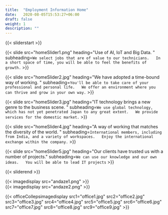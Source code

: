 ```yaml
---
title:  "Employment Information Home"
date:   2020-08-05T15:53:27+06:00
draft: false
weight: 1
description: ""
---
```

{{< sliderstart >}}

{{< slide src="homeSlider1.png" heading="Use of AI, IoT and Big Data. " subheading=`We select jobs that are of value to our technicians.  
In a short space of time, you will be able to feel the benefits of growth.` >}}

{{< slide src="homeSlider2.jpg" heading="We have adopted a time-bound way of working. " subheading=`You'll be able to take care of your professional and personal life.  
We offer an environment where you can thrive and grow in your own way.` >}}

{{< slide src="homeSlider3.jpg" heading="IT technology brings a new genre to the business scene. " subheading=`We use global technology, which has not yet penetrated Japan to any great extent.  
We provide services for the domestic market.` >}}

{{< slide src="homeSlider4.jpg" heading="A way of working that matches the diversity of the world. " subheading=`International members, including from India, and a variety of workspaces.  
Enjoy the international exchange within the company.` >}}

{{< slide src="homeSlider5.jpg" heading="Our clients have trusted us with a number of projects." subheading=`We can use our knowledge and our own ideas.  
You will be able to lead IT projects` >}}

{{< sliderend >}}

<section class="image-section">
    <div class="container">
        <div class="andaze-img-con">
            <div class="img-left">
                {{< imagedisplay  src="andaze1.png"  >}}
            </div>
            <div class="img-right">
                {{< imagedisplay  src="andaze2.png"  >}}
            </div>
        </div>
    </div>
</section>

{{< officeCollepsimagedisplay src1="office1.jpg" src2="office2.jpg" src3="office3.jpg" src4="office4.jpg" src5="office5.jpg" src6="office6.jpg" src7="office7.jpg" src8="office8.jpg" src9="office9.jpg"  >}}